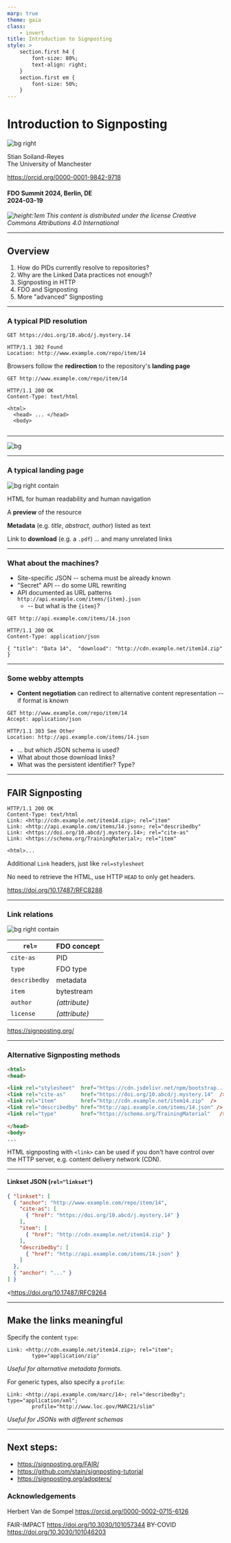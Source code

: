 ```yaml
---
marp: true
theme: gaia
class: 
    - invert
title: Introduction to Signposting
style: > 
    section.first h4 {
        font-size: 80%;
        text-align: right;
    }
    section.first em { 
        font-size: 50%;
    }
---
```


<!-- theme: gaia -->

# Introduction to Signposting

<!-- class: first invert -->

![bg right](00-signposting.png)

Stian Soiland-Reyes  
The University of Manchester

<https://orcid.org/0000-0001-9842-9718>

#### FDO Summit 2024, Berlin, DE <br>2024-03-19

_![height:1em](https://s11.no/2022/images/cc-by-4.0.svg) This content is distributed under the license Creative Commons Attributions 4.0 International_

---

<!-- class: -->

## Overview

1. How do PIDs currently resolve to repositories?
2. Why are the Linked Data practices not enough?
3. Signposting in HTTP
4. FDO and Signposting
5. More "advanced" Signposting

---

### A typical PID resolution

```http
GET https://doi.org/10.abcd/j.mystery.14

HTTP/1.1 302 Found
Location: http://www.example.com/repo/item/14
```

Browsers follow the **redirection** to the repository's **landing page**

```http
GET http://www.example.com/repo/item/14

HTTP/1.1 200 OK 
Content-Type: text/html

<html>
  <head> ... </head>
  <body>
  
```

---

![bg](01-landing-page.png)

---

### A typical landing page

![bg right contain](01-landing-page.png)

HTML for human readability and human navigation

A **preview** of the resource

**Metadata** (e.g. _title_, _abstract_, _author_) listed as text

Link to **download** (e.g. a `.pdf`)
... and many unrelated links


---

### What about the machines?

 * Site-specific JSON -- schema must be already known
 * "Secret" API -- do some URL rewriting
 * API documented as URL patterns
`http://api.example.com/items/{item}.json`
   * -- but what is the `{item}`?

```http
GET http://api.example.com/items/14.json

HTTP/1.1 200 OK
Content-Type: application/json

{ "title": "Data 14",  "download": "http://cdn.example.net/item14.zip" }
```
---

### Some webby attempts

* **Content negotiation** can redirect to  alternative content representation -- if format is known

```http
GET http://www.example.com/repo/item/14
Accept: application/json

HTTP/1.1 303 See Other
Location: http://api.example.com/items/14.json
```

* ... but which JSON schema is used? 
* What about those download links?
* What was the persistent identifier? Type?

---

## FAIR Signposting

```http
HTTP/1.1 200 OK 
Content-Type: text/html
Link: <http://cdn.example.net/item14.zip>; rel="item"
Link: <http://api.example.com/items/14.json>; rel="describedby"
Link: <https://doi.org/10.abcd/j.mystery.14>; rel="cite-as"
Link: <https://schema.org/TrainingMaterial>; rel="item"

<html>...
```

Additional `Link` headers, just like `rel=stylesheet`

No need to retrieve the HTML, use HTTP `HEAD` to only get headers. 

<https://doi.org/10.17487/RFC8288>


---

### Link relations

![bg right contain](02-signposting-level1.png)

| `rel=`        | FDO concept    |
| ------------- | -------------- |
| `cite-as`     |  PID           |
| `type`        |  FDO type      |
| `describedby` |  metadata    | |
| `item`        |  bytestream    |
| `author`      |  _(attribute)_ |
| `license`     |  _(attribute)_ |

<https://signposting.org/>

---

### Alternative Signposting methods


```html
<html>
<head>

<link rel="stylesheet"  href="https://cdn.jsdelivr.net/npm/bootstrap..." />
<link rel="cite-as"     href="https://doi.org/10.abcd/j.mystery.14"  />
<link rel="item"        href="http://cdn.example.net/item14.zip"  />
<link rel="describedby" href="http://api.example.com/items/14.json" />
<link rel="type"        href="https://schema.org/TrainingMaterial"   />

</head>
<body>
...
```

HTML signposting with `<link>` can be used if you don't have control over the HTTP server, e.g. content delivery network (CDN).


---

#### Linkset JSON (`rel="linkset"`)

```json
{ "linkset": [
  { "anchor": "http://www.example.com/repo/item/14",
    "cite-as": [
      { "href": "https://doi.org/10.abcd/j.mystery.14" }
    ],
    "item": [
      { "href": "http://cdn.example.net/item14.zip" }
    ],
    "describedby": [
      { "href": "http://api.example.com/items/14.json" }
    ]
  },
  { "anchor": "..." }
] }
```
<https://doi.org/10.17487/RFC9264

--- 


## Make the links meaningful

Specify the content `type`:
```
Link: <http://cdn.example.net/item14.zip>; rel="item";
        type="application/zip"
```
_Useful for alternative metadata formats._

For generic types, also specify a `profile`:
```
Link: <http://api.example.com/marc/14>; rel="describedby"; type="application/xml";
        profile="http://www.loc.gov/MARC21/slim"
```
_Useful for JSONs with different schemas_

--- 

<!-- class: invert -->

## Next steps:

* <https://signposting.org/FAIR/>
* <https://github.com/stain/signposting-tutorial>
* <https://signposting.org/adopters/>

### Acknowledgements

Herbert Van de Sompel <https://orcid.org/0000-0002-0715-6126>

FAIR-IMPACT <https://doi.org/10.3030/101057344>
BY-COVID <https://doi.org/10.3030/101046203>